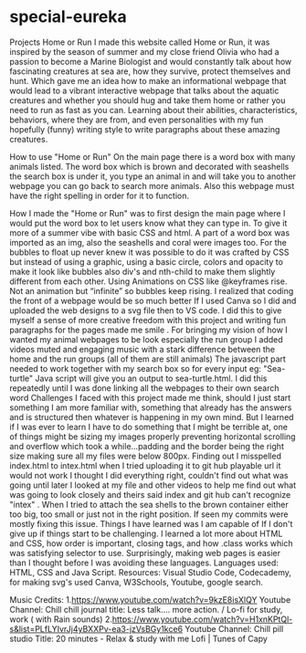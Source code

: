 # special-eureka
Projects
Home or Run 
I made this website called Home or Run, it was inspired by the season of summer and my close friend Olivia who had a passion to become a Marine Biologist and would constantly talk about how fascinating creatures at sea are, how they survive, protect themselves and hunt. Which gave me an idea how to make an informational webpage that would lead to a vibrant interactive webpage that talks about the aquatic creatures and whether you should hug and take them home or rather you need to run as fast as you can. Learning about their abilities, characteristics, behaviors, where they are from, and even personalities with my fun hopefully (funny) writing style to write paragraphs about these amazing creatures. 

How to use "Home or Run" 
On the main page there is a word box  with many animals listed. The word box which is brown and decorated with seashells the search box is under it, you type an animal in and  will take you to another webpage you can go back to search more animals. Also this webpage must have the right spelling in order for it to function. 


How I made the "Home or Run" was to first design the main page where I would put the word box to let users know what they can type in. To give it more of a summer vibe with basic CSS and html. A part of a word box was imported as an img, also the seashells and coral were images too. For the bubbles to float up never knew it was possible to do it was crafted by CSS but instead of using a graphic, using a basic circle, colors and opacity to make it look like bubbles also div's and nth-child to make them slightly different from each other. Using Animations on CSS like @keyframes rise. Not an animation but “infinite” so bubbles keep rising. I realized that coding  the front of a webpage would be so much better If I used Canva so I did  and uploaded the web designs to a svg file then to VS code. I did this to give myself a sense of  more creative freedom with this project and writing fun paragraphs for the pages made me smile . For bringing my vision of how I wanted my animal webpages to be look especially the run group I added videos muted and engaging music with a stark difference between the home and the run groups (all of them are still animals) The javascript part needed to work together with my search box so for every input eg: "Sea-turtle" Java script will give you an output to sea-turtle.html. I did this repeatedly until I was done linking all the webpages to their own  search word 
Challenges I faced with this project made me think, should I just start something I am more familiar with, something that already has the answers and is structured then whatever is happening in my own mind. But I learned if I was ever to learn I have to do something that I might be terrible at, one of things might be sizing my images properly preventing horizontal scrolling and overflow which took a while...padding and the border being the right size making sure all my files were below 800px. Finding out I misspelled index.html to intex.html when I tried uploading it to git hub playable url  it would not work I thought I did everything right, couldn't find out what was going until later I looked at my file and other videos to help me find out what was going to look closely and theirs said index and git hub can't recognize "intex" . When I tried to attach the sea shells to the brown container either too big, too small or just not in the right position. If seen my commits were mostly fixing this issue. Things I have learned was I am capable of If I don't give up if things start to be challenging. I learned a lot more about HTML and CSS, how order is important, closing tags, and how .class works which was satisfying selector to use. Surprisingly, making web pages is easier than I thought before I  was avoiding these languages. 
Languages used: HTML, CSS and Java Script. 
Resources: Visual Studio Code, Codecademy, for making svg's used Canva, W3Schools, Youtube, google search. 

Music Credits: 
1.https://www.youtube.com/watch?v=9kzE8isXlQY Youtube Channel: Chill chill journal title: Less talk.... more action. / Lo-fi for study, work ( with Rain sounds)
2.https://www.youtube.com/watch?v=H1xnKPtQl-s&list=PLfLYIvrJj4yBXXPv-ea3-jzVsBGy1kce6 Youtube Channel: Chill pill studio Title: 20 minutes - Relax & study with me Lofi | Tunes of Capy



